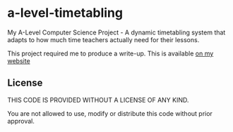 # a-level-timetabling
My A-Level Computer Science Project - A dynamic timetabling system that adapts to how much time teachers actually need for their lessons.

This project required me to produce a write-up. This is available [on my website](https://smileyface12349.xyz/files/timetabling.pdf)

## License

THIS CODE IS PROVIDED WITHOUT A LICENSE OF ANY KIND.

You are not allowed to use, modify or distribute this code without prior approval.
